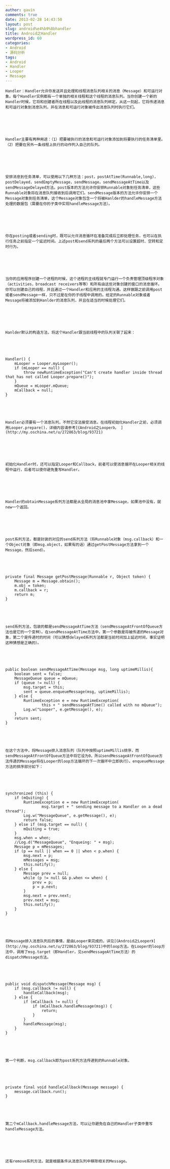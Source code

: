 ```yaml
---
author: gavin
comments: true
date: 2013-02-28 14:43:50
layout: post
slug: android%e4%b9%8bhandler
title: Android之Handler
wordpress_id: 60
categories:
- Android
- 源码分析
tags:
- Android
- Handler
- Looper
- Message
---
```



	Handler：Handler允许你发送并且处理和线程消息队列相关的消息（Message）和可运行对象。每个Handler实例都有一个单独的相关线程和这个线程的消息队列。当你创建一个新的Handler时候，它将和创建者所在线程以及此线程的消息队列绑定。从这一刻起，它将传递消息和可运行对象到消息队列，并在消息和可运行对象被传出消息队列时执行它们。 






	Handler主要有两种用途：（1）把要被执行的消息和可运行对象添加到将要执行的任务清单里。（2）把要在另外一条线程上执行的动作列入自己的队列。






	安排消息到任务清单，可以使用以下几种方法：post，postAtTime(Runnable,long)，postDelayed，sendEmptyMessage，sendMessage，sendMessageAtTime以及sendMessageDelayed方法。post版本的方法允许你安排Runnable对象到任务清单，这些Runnable对象将在消息队列接收到后调用它们。sendMessage版本的方法允许你安排一个Message对象到任务清单，这个Message对象包含一个将被Hanlder的handleMessage方法处理的数据包（需要在你的子类中实现handleMessage方法）。






	你在posting或者sending时，既可以允许消息循环在准备完成后立即处理任务，也可以在执行任务之前指定一个延迟时间。上述post和send系列的最后两个方法可以设置超时、空转和定时行为。






	当你的应用程序创建一个进程的时候，这个进程的主线程就专门运行一个负责管理顶级程序对象（activities，broadcast receivers等等）和所有由这些对象创建的窗口的消息循环。你可以创建自己的线程，并且通过一个Handler和应用的主线程沟通。这样做跟之前调用post或者sendMessage一样，只不过是在你的子线程中调用的。给定的Runnable对象或者Message将被添加到Hanlder的消息队列，并且在适当的时候处理它们。






	Hanlder默认的构造方法，将这个Handler跟当前线程中的队列关联了起来：




    
    Handler() {
        mLooper = Looper.myLooper();
        if (mLooper == null) {
            throw newRuntimeException("Can't create handler inside thread that has not called Looper.prepare()"); 
        }
        mQueue = mLooper.mQueue; 
        mCallback = null;
    }





	Handler必须要有一个消息队列，不然它没法接受消息。在线程初始化Handler之前，必须调用Looper.prepare()，详细内容请参考[《Android之Looper》。 ](http://my.oschina.net/u/272863/blog/93721) 






	初始化Handler时，还可以指定Looper和Callback，前者可以使消息循环在Looper相关的线程中运行，后者可以使你避免重写Handler。






	Handler的obtainMessage系列方法都是从全局的消息池中拿Message，如果池中没有，就new一个返回。






	post系列方法，都是封装的对应的send系列方法（将Runnable对象（msg.callback）和一个Object对象（即msg.object，如果有的话）通过getPostMessage方法拿到一个Message，然后send）。




    
    private final Message getPostMessage(Runnable r, Object token) {
        Message m = Message.obtain();
        m.obj = token;
        m.callback = r;
        return m;
    }





	send系列方法，包装的都是sendMessageAtTime方法（sendMessageAtFrontOfQueue方法也是它的一个变种）。在sendMessageAtTime方法中，第一个参数是将被传递的Message对象，第二个是传递时的时间（可以猜想delayed系列方法都是当前时间加上延迟时间，事实证明这种猜想是正确的）。




    
    public boolean sendMessageAtTime(Message msg, long uptimeMillis){
        boolean sent = false;
        MessageQueue queue = mQueue;
        if (queue != null) {
            msg.target = this;
            sent = queue.enqueueMessage(msg, uptimeMillis);
        } else {
            RuntimeException e = new RuntimeException(
                    this + " sendMessageAtTime() called with no mQueue");
            Log.w("Looper", e.getMessage(), e);
        }
        return sent;
    }





	在这个方法中，将Message排入消息队列（队列中按照uptimeMillis排序，而sendMessageAtFrontOfQueue方法中将它设为0，所以sendMessageAtFrontOfQueue方法传递的Message将在Looper的loop方法循环的下一次循环中立即执行）。enqueueMessage方法的排序部分如下：




    
    synchronized (this) {
        if (mQuiting) {
            RuntimeException e = new RuntimeException(
                    msg.target + " sending message to a Handler on a dead thread");
            Log.w("MessageQueue", e.getMessage(), e);
            return false;
        } else if (msg.target == null) {
            mQuiting = true;
        }
        msg.when = when;
        //Log.d("MessageQueue", "Enqueing: " + msg);
        Message p = mMessages;
        if (p == null || when == 0 || when < p.when) {
            msg.next = p;
            mMessages = msg;
            this.notify();
        } else {
            Message prev = null;
            while (p != null && p.when <= when) {
                prev = p;
                p = p.next;
            }
            msg.next = prev.next;
            prev.next = msg;
            this.notify();
        }
    }





	将Message排入消息队列后的事情，是由Looper来完成的，详见[《Android之Looper》](http://my.oschina.net/u/272863/blog/93721)中的loop方法。在Looper的loop方法中，调用了msg.target（即Handler，见sendMessageAtTime方法）的dispatchMessage方法。




    
    public void dispatchMessage(Message msg) {
        if (msg.callback != null) {
            handleCallback(msg);
        } else {
            if (mCallback != null) {
                if (mCallback.handleMessage(msg)) {
                    return;
                }
            }
            handleMessage(msg);
        }
    }





	第一个判断，msg.callback即为post系列方法传递到的Runnable对象。




    
    private final void handleCallback(Message message) {
        message.callback.run();
    }





	第二个mCallback.handleMessage方法，可以让你避免在自己的Handler子类中重写handleMessage方法。






	还有remove系列方法，就是根据条件从消息队列中移除相关的Message。

